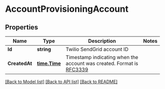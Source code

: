 # AccountProvisioningAccount

## Properties

Name | Type | Description | Notes
------------ | ------------- | ------------- | -------------
**Id** | **string** | Twilio SendGrid account ID |
**CreatedAt** | [**time.Time**](time.Time.md) | Timestamp indicating when the account was created. Format is [RFC3339](https://datatracker.ietf.org/doc/html/rfc3339) |

[[Back to Model list]](../README.md#documentation-for-models) [[Back to API list]](../README.md#documentation-for-api-endpoints) [[Back to README]](../README.md)


